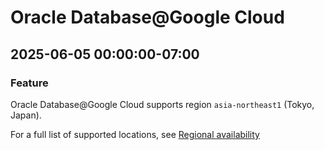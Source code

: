 # Oracle Database@Google Cloud

## 2025-06-05 00:00:00-07:00

### Feature

Oracle Database@Google Cloud supports region `asia-northeast1` (Tokyo, Japan).

For a full list of supported locations, see [Regional availability](https://cloud.google.com/oracle/database/docs/available-configurations#regions)